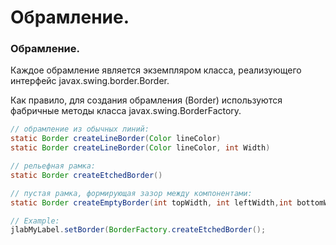 # Обрамление.

### Обрамление.

Каждое обрамление является экземпляром класса, реализующего интерфейс javax.swing.border.Border.

Как правило, для создания обрамления (Border) используются фабричные методы класса javax.swing.BorderFactory.

```java
// обрамление из обычных линий:
static Border createLineBorder(Color lineColor)
static Border createLineBorder(Color lineColor, int Width)

// рельефная рамка:
static Border createEtchedBorder()

// пустая рамка, формирующая зазор между компонентами:
static Border createEmptyBorder(int topWidth, int leftWidth,int bottomWidth, int rightWidth)

// Example:
jlabMyLabel.setBorder(BorderFactory.createEtchedBorder();

```